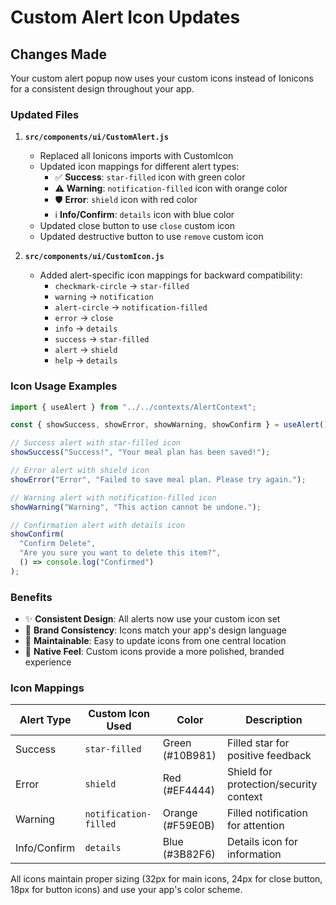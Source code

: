 # Custom Alert Icon Updates

## Changes Made

Your custom alert popup now uses your custom icons instead of Ionicons for a consistent design throughout your app.

### Updated Files

1. **`src/components/ui/CustomAlert.js`**

   - Replaced all Ionicons imports with CustomIcon
   - Updated icon mappings for different alert types:
     - ✅ **Success**: `star-filled` icon with green color
     - ⚠️ **Warning**: `notification-filled` icon with orange color
     - 🛡️ **Error**: `shield` icon with red color
     - ℹ️ **Info/Confirm**: `details` icon with blue color
   - Updated close button to use `close` custom icon
   - Updated destructive button to use `remove` custom icon

2. **`src/components/ui/CustomIcon.js`**
   - Added alert-specific icon mappings for backward compatibility:
     - `checkmark-circle` → `star-filled`
     - `warning` → `notification`
     - `alert-circle` → `notification-filled`
     - `error` → `close`
     - `info` → `details`
     - `success` → `star-filled`
     - `alert` → `shield`
     - `help` → `details`

### Icon Usage Examples

```javascript
import { useAlert } from "../../contexts/AlertContext";

const { showSuccess, showError, showWarning, showConfirm } = useAlert();

// Success alert with star-filled icon
showSuccess("Success!", "Your meal plan has been saved!");

// Error alert with shield icon
showError("Error", "Failed to save meal plan. Please try again.");

// Warning alert with notification-filled icon
showWarning("Warning", "This action cannot be undone.");

// Confirmation alert with details icon
showConfirm(
  "Confirm Delete",
  "Are you sure you want to delete this item?",
  () => console.log("Confirmed")
);
```

### Benefits

- ✨ **Consistent Design**: All alerts now use your custom icon set
- 🎨 **Brand Consistency**: Icons match your app's design language
- 🔧 **Maintainable**: Easy to update icons from one central location
- 📱 **Native Feel**: Custom icons provide a more polished, branded experience

### Icon Mappings

| Alert Type   | Custom Icon Used      | Color            | Description                            |
| ------------ | --------------------- | ---------------- | -------------------------------------- |
| Success      | `star-filled`         | Green (#10B981)  | Filled star for positive feedback      |
| Error        | `shield`              | Red (#EF4444)    | Shield for protection/security context |
| Warning      | `notification-filled` | Orange (#F59E0B) | Filled notification for attention      |
| Info/Confirm | `details`             | Blue (#3B82F6)   | Details icon for information           |

All icons maintain proper sizing (32px for main icons, 24px for close button, 18px for button icons) and use your app's color scheme.
